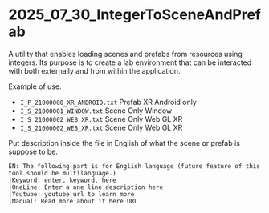 # 2025_07_30_IntegerToSceneAndPrefab
A utility that enables loading scenes and prefabs from resources using integers. Its purpose is to create a lab environment that can be interacted with both externally and from within the application.



Example of use:
- `I_P_21000000_XR_ANDROID.txt` Prefab XR Android only
- `I_S_21000001_WINDOW.txt` Scene Only Window
- `I_S_21000002_WEB_XR.txt` Scene Only Web GL XR
- `I_S_21000002_WEB_XR.txt` Scene Only Web GL XR

Put description inside the file in English of what the scene or prefab is suppose to be.

```
EN: The following part is for English language (future feature of this tool should be multilanguage.)
|Keyword: enter, keyword, here
|OneLine: Enter a one line description here
|Youtube: youtube url to learn more
|Manual: Read more about it here URL



```
